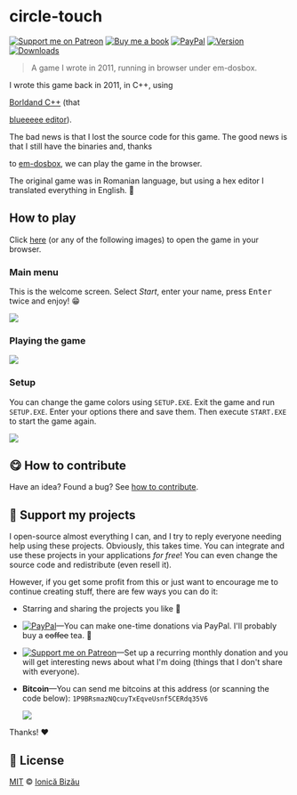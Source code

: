 
# circle-touch

 [![Support me on Patreon][badge_patreon]][patreon] [![Buy me a book][badge_amazon]][amazon] [![PayPal][badge_paypal_donate]][paypal-donations] [![Version](https://img.shields.io/npm/v/circle-touch.svg)](https://www.npmjs.com/package/circle-touch) [![Downloads](https://img.shields.io/npm/dt/circle-touch.svg)](https://www.npmjs.com/package/circle-touch)

> A game I wrote in 2011, running in browser under em-dosbox.


I wrote this game back in 2011, in C++, using

[Borldand C++](https://en.wikipedia.org/wiki/Borland_C%2B%2B) (that

[blueeeee editor](https://winworldpc.com/res/img/screenshots/20-cb5d8e11ea5ade2ec05bb6c76ff7895d-Borland%20CPP%202.0%20-%20About.png)).

The bad news is that I lost the source code for this game. The good news is that I still have the binaries and, thanks

to [em-dosbox](https://github.com/dreamlayers/em-dosbox/), we can play the game in the browser.

The original game was in Romanian language, but using a hex editor I translated everything in English. :tada:

## How to play

Click [here](http://ionicabizau.github.io/circle-touch) (or any of the following images) to open the game in your browser.

### Main menu

This is the welcome screen. Select *Start*, enter your name, press <kbd>Enter</kbd> twice and enjoy! :grin:

[![](http://i.imgur.com/DEKDzG8.png)](http://ionicabizau.github.io/circle-touch)

### Playing the game

[![](http://i.imgur.com/1s4gr2D.png)](http://ionicabizau.github.io/circle-touch)

### Setup

You can change the game colors using `SETUP.EXE`. Exit the game and run `SETUP.EXE`. Enter your options there and save them. Then execute `START.EXE` to start the game again.

[![](http://i.imgur.com/WJ5Ybnp.png)](http://ionicabizau.github.io/circle-touch)


## :yum: How to contribute
Have an idea? Found a bug? See [how to contribute][contributing].


## :sparkling_heart: Support my projects

I open-source almost everything I can, and I try to reply everyone needing help using these projects. Obviously,
this takes time. You can integrate and use these projects in your applications *for free*! You can even change the source code and redistribute (even resell it).

However, if you get some profit from this or just want to encourage me to continue creating stuff, there are few ways you can do it:

 - Starring and sharing the projects you like :rocket:
 - [![PayPal][badge_paypal]][paypal-donations]—You can make one-time donations via PayPal. I'll probably buy a ~~coffee~~ tea. :tea:
 - [![Support me on Patreon][badge_patreon]][patreon]—Set up a recurring monthly donation and you will get interesting news about what I'm doing (things that I don't share with everyone).
 - **Bitcoin**—You can send me bitcoins at this address (or scanning the code below): `1P9BRsmazNQcuyTxEqveUsnf5CERdq35V6`

    ![](https://i.imgur.com/z6OQI95.png)

Thanks! :heart:



## :scroll: License

[MIT][license] © [Ionică Bizău][website]

[badge_patreon]: http://ionicabizau.github.io/badges/patreon.svg
[badge_amazon]: http://ionicabizau.github.io/badges/amazon.svg
[badge_paypal]: http://ionicabizau.github.io/badges/paypal.svg
[badge_paypal_donate]: http://ionicabizau.github.io/badges/paypal_donate.svg
[patreon]: https://www.patreon.com/ionicabizau
[amazon]: http://amzn.eu/hRo9sIZ
[paypal-donations]: https://www.paypal.com/cgi-bin/webscr?cmd=_s-xclick&hosted_button_id=RVXDDLKKLQRJW
[donate-now]: http://i.imgur.com/6cMbHOC.png

[license]: http://showalicense.com/?fullname=Ionic%C4%83%20Biz%C4%83u%20%3Cbizauionica%40gmail.com%3E%20(https%3A%2F%2Fionicabizau.net)&year=2016#license-mit
[website]: https://ionicabizau.net
[contributing]: /CONTRIBUTING.md
[docs]: /DOCUMENTATION.md
